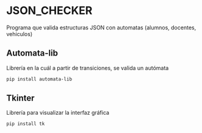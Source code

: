 # JSON_CHECKER
Programa que valida estructuras JSON con automatas (alumnos, docentes, vehiculos)

## Automata-lib
Librería en la cuál a partir de transiciones, se valida un autómata

```bash
pip install automata-lib
```

## Tkinter
Librería para visualizar la interfaz gráfica

```bash
pip install tk
```